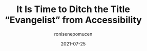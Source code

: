 ---
author: ronisenepomucen
date: 2021-07-25
publisher: uxdesigncc
tags:
  - accessibility
  - meta
target_url: https://uxdesign.cc/it-is-time-to-ditch-the-title-evangelist-from-accessibility-d35e8723ed71
title: It Is Time to Ditch the Title “Evangelist” from Accessibility
---